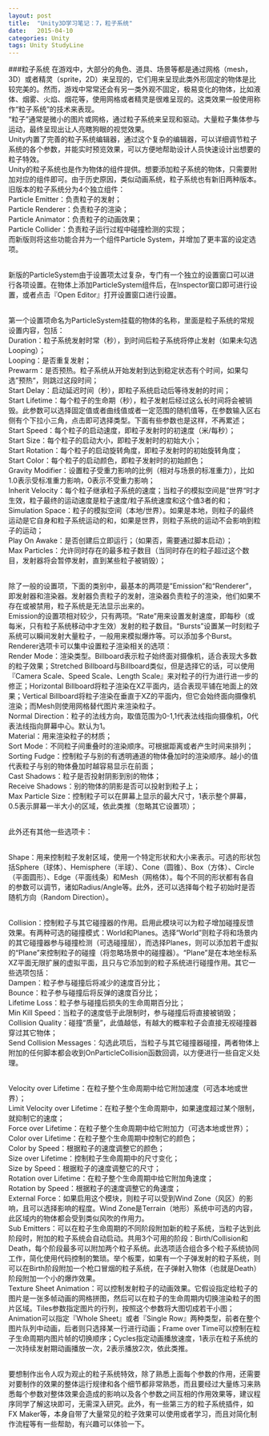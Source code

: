 ```yaml
---
layout: post
title:  "Unity3D学习笔记：7，粒子系统"
date:   2015-04-10
categories: Unity
tags: Unity StudyLine
---
```


###粒子系统
在游戏中，大部分的角色、道具、场景等都是通过网格（mesh，3D）或者精灵（sprite，2D）来呈现的，它们用来呈现此类外形固定的物体是比较完美的。然而，游戏中常常还会有另一类外观不固定，极易变化的物体，比如液体、烟雾、火焰、烟花等，使用网格或者精灵是很难呈现的。这类效果一般使用称作“粒子系统”的技术来表现。<br>
“粒子”通常是微小的图片或网格，通过粒子系统来呈现和驱动。大量粒子集体参与运动，最终呈现出让人亮瞎狗眼的视觉效果。<br>
Unity内置了完善的粒子系统编辑器，通过这个复杂的编辑器，可以详细调节粒子系统的各个参数，并能实时预览效果，可以方便地帮助设计人员快速设计出想要的粒子特效。<br>
Unity的粒子系统也是作为物体的组件提供。想要添加粒子系统的物体，只需要附加对应的组件即可。由于历史原因，类似动画系统，粒子系统也有新旧两种版本。旧版本的粒子系统分为4个独立组件：<br>
Particle Emitter：负责粒子的发射；<br>
Particle Renderer：负责粒子的渲染；<br>
Particle Animator：负责粒子的动画效果；<br>
Particle Collider：负责粒子运行过程中碰撞检测的实现；<br>
而新版则将这些功能合并为一个组件Particle System，并增加了更丰富的设定选项。<br><br>

新版的ParticleSystem由于设置项太过复杂，专门有一个独立的设置窗口可以进行各项设置。在物体上添加ParticleSystem组件后，在Inspector窗口即可进行设置，或者点击『Open Editor』打开设置窗口进行设置。<br><br>

第一个设置项命名为ParticleSystem挂载的物体的名称，里面是粒子系统的常规设置内容，包括：<br>
Duration：粒子系统发射时常（秒），到时间后粒子系统将停止发射（如果未勾选Looping）；<br>
Looping：是否重复发射；<br>
Prewarm：是否预热。粒子系统从开始发射到达到稳定状态有个时间，如果勾选”预热“，则跳过这段时间；<br>
Start Delay：启动延迟时间（秒），即粒子系统启动后等待发射的时间；<br>
Start Lifetime：每个粒子的生命期（秒），粒子发射后经过这么长时间将会被销毁。此参数可以选择固定值或者曲线值或者一定范围的随机值等，在参数输入区右侧有个下拉小三角，点击即可选择类型。下面有些参数也是这样，不再累述；<br>
Start Speed：每个粒子的启动速度，即粒子发射时的初速度（米/每秒）；<br>
Start Size：每个粒子的启动大小，即粒子发射时的初始大小；<br>
Start Rotation：每个粒子的启动旋转角度，即粒子发射时的初始旋转角度；<br>
Start Color：每个粒子的启动颜色，即粒子发射时的初始颜色；<br>
Gravity Modifier：设置粒子受重力影响的比例（相对与场景的标准重力），比如1.0表示受标准重力影响，0表示不受重力影响；<br>
Inherit Velocity：每个粒子继承粒子系统的速度；当粒子的模拟空间是”世界“时才生效，粒子最终的运动速度是粒子速度/粒子系统速度和这个值3者的和；<br>
Simulation Space：粒子的模拟空间（本地/世界）。如果是本地，则粒子的最终运动是它自身和粒子系统运动的和，如果是世界，则粒子系统的运动不会影响到粒子的运动；<br>
Play On Awake：是否创建后立即运行；（如果否，需要通过脚本启动）；<br>
Max Particles：允许同时存在的最多粒子数目（当同时存在的粒子超过这个数目，发射器将会暂停发射，直到某些粒子被销毁）；<br><br>

除了一般的设置项，下面的类别中，最基本的两项是”Emission”和“Renderer”，即发射器和渲染器。发射器负责粒子的发射，渲染器负责粒子的渲染，他们如果不存在或被禁用，粒子系统是无法显示出来的。<br>
Emission的设置项相对较少，只有两项。“Rate”用来设置发射速度，即每秒（或每米，只有粒子系统移动中才生效）发射的粒子数目。“Bursts”设置某一时刻粒子系统可以瞬间发射大量粒子，一般用来模拟爆炸等。可以添加多个Burst。<br>
Renderer选项卡可以集中设置粒子渲染相关的选项：<br>
Render Mode：渲染类型。Billboard表示粒子始终面对摄像机，适合表现大多数的粒子效果；Stretched Billboard与Billboard类似，但是选择它的话，可以使用『Camera Scale、Speed Scale、Length Scale』来对粒子的行为进行进一步的修正；Horizontal Billboard将粒子渲染在XZ平面内，适合表现平铺在地面上的效果；Vertical Billboard将粒子渲染在垂直于XZ的平面内，但它会始终面向摄像机渲染；而Mesh则使用网格替代图片来渲染粒子。<br>
Normal Direction：粒子的法线方向，取值范围为0-1,1代表法线指向摄像机，0代表法线指向屏幕中心。默认为1。<br>
Material：用来渲染粒子的材质；<br>
Sort Mode：不同粒子间重叠时的渲染顺序。可根据距离或者产生时间来排列；<br>
Sorting Fudge：控制粒子与别的有透明通道的物体叠加时的渲染顺序。越小的值代表粒子与别的物体叠加时越容易显示在前面；<br>
Cast Shadows：粒子是否投射阴影到别的物体；<br>
Receive Shadows：别的物体的阴影是否可以投射到粒子上；<br>
Max Particle Size：控制粒子可以在屏幕上显示的最大尺寸，1表示整个屏幕，0.5表示屏幕一半大小的区域，依此类推（忽略其它设置项）；<br><br>

此外还有其他一些选项卡：<br><br>

Shape：用来控制粒子发射区域，使用一个特定形状和大小来表示。可选的形状包括Sphere（球体）、Hemisphere（半球）、Cone（圆锥）、Box（方体）、Circle（平面圆形）、Edge（平面线条）和Mesh（网格体）。每个不同的形状都有各自的参数可以调节，诸如Radius/Angle等。此外，还可以选择每个粒子初始时是否随机方向（Random Direction）。<br><br>

Collision：控制粒子与其它碰撞器的作用。启用此模块可以为粒子增加碰撞反馈效果。有两种可选的碰撞模式：World和Planes。选择“World”则粒子将和场景内的其它碰撞器参与碰撞检测（可选碰撞层），而选择Planes，则可以添加若干虚拟的“Plane”来控制粒子的碰撞（将忽略场景中的碰撞器）。“Plane”是在本地坐标系XZ平面无限扩展的虚拟平面，且只与它添加到的粒子系统进行碰撞作用。其它一些选项包括：<br>
Dampen：粒子参与碰撞后将减少的速度百分比；<br>
Bounce：粒子参与碰撞后将反弹的速度百分比；<br>
Lifetime Loss：粒子参与碰撞后损失的生命周期百分比；<br>
Min Kill Speed：当粒子的速度低于此限制时，参与碰撞后将直接被销毁；<br>
Collision Quality：碰撞“质量”，此值越低，有越大的概率粒子会直接无视碰撞器穿过其它物体；<br>
Send Collision Messages：勾选此项后，当粒子与其它碰撞器碰撞，两者物体上附加的任何脚本都会收到OnParticleCollision函数回调，以方便进行一些自定义处理。<br><br>

Velocity over Lifetime：在粒子整个生命周期中给它附加速度（可选本地或世界）；<br>
Limit Velocity over Lifetime：在粒子整个生命周期中，如果速度超过某个限制，就抑制它的速度；<br>
Force over Lifetime：在粒子整个生命周期中给它附加力（可选本地或世界）；<br>
Color over Lifetime：在粒子整个生命周期中控制它的颜色；<br>
Color by Speed：根据粒子的速度调整它的颜色；<br>
Size over Lifetime：控制粒子生命周期中的尺寸变化；<br>
Size by Speed：根据粒子的速度调整它的尺寸；<br>
Rotation over Lifetime：在粒子整个生命周期中给它附加角速度；<br>
Rotation by Speed：根据粒子的速度调整它的角速度；<br>
External Force：如果启用这个模块，则粒子可以受到Wind Zone（风区）的影响，且可以选择影响的程度。Wind Zone是Terrain（地形）系统中可选的内容，此区域内的物体都会受到类似风吹的作用力。<br>
Sub Emitters：可以在粒子生命周期的不同阶段附加新的粒子系统，当粒子达到此阶段时，附加的粒子系统会自动启动。共用3个可用的阶段：Birth/Collision和Death，每个阶段最多可以附加两个粒子系统。此选项适合组合多个粒子系统协同工作，简化使用代码控制的繁琐。举个板栗，如果有一个子弹发射的粒子系统，则可以在Birth阶段附加一个枪口冒烟的粒子系统，在子弹射入物体（也就是Death）阶段附加一个小的爆炸效果。<br>
Texture Sheet Animation：可以控制发射粒子的动画效果。它假设指定给粒子的图片是一张多帧动画的网格拼图，然后可以在粒子的生命周期内切换渲染粒子的图片区域。Tiles参数指定图片的行列，按照这个参数将大图切成若干小图；Animation可以指定『Whole Sheet』或者『Single Row』两种类型，前者在整个图片队列中动画，后者则只选择某一行进行动画；Frame over Time可以控制在粒子生命周期内图片帧的切换顺序；Cycles指定动画播放速度，1表示在粒子系统的一次持续发射期动画播放一次，2表示播放2次，依此类推。<br><br>

要想制作出令人叹为观止的粒子系统特效，除了熟悉上面每个参数的作用，还需要对要制作的效果的整体运行规律和各个细节都非常熟悉，而且要经过大量练习来熟悉每个参数对整体效果会造成的影响以及各个参数之间互相的作用效果等，建议程序同学了解这块即可，无需深入研究。此外，有一些第三方的粒子系统插件，如FX Maker等，本身自带了大量常见的粒子效果可以使用或者学习，而且对简化制作流程等有一些帮助，有兴趣可以体验一下。<br>